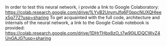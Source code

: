 In order to test this neural network, i provide a link to Google Colaboratory: https://colab.research.google.com/drive/1LYvB2UnymJfq6F0ppcNUXQHleex5g77Z?usp=sharing
To get acquainted with the full code, architecture and internals of the neural network, a link to the Google Colab notebook is provided: https://colab.research.google.com/drive/1DHrTHbx8zO_t7w90jLIDQCWvZ4UnGAJG?usp=sharing
